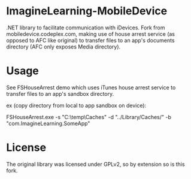 ImagineLearning-MobileDevice
============================

.NET library to facilitate communication with iDevices. Fork from mobiledevice.codeplex.com, making use of house arrest service (as opposed to AFC like original) to transfer files to an app's documents directory (AFC only exposes Media directory).

Usage
============================
See FSHouseArrest demo which uses iTunes house arrest service to transfer files to an app's sandbox directory.

ex (copy directory from local to app sandbox on device):

FSHouseArrest.exe -s "C:\temp\Caches" -d "../Library/Caches/" -b "com.ImagineLearning.SomeApp"

License
============================
The original library was licensed under GPLv2, so by extension so is this fork.
